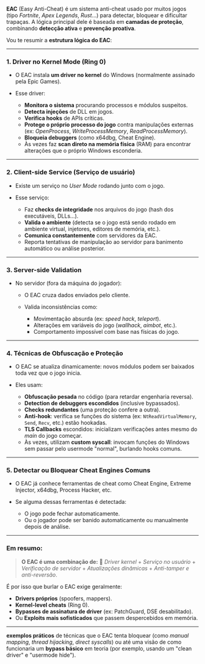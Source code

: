 **EAC** (Easy Anti-Cheat) é um sistema anti-cheat usado por muitos jogos (tipo *Fortnite*, *Apex Legends*, *Rust*...) para detectar, bloquear e dificultar trapaças.
A lógica principal dele é baseada em **camadas de proteção**, combinando **detecção ativa** e **prevenção proativa**.

Vou te resumir a **estrutura lógica do EAC**:

---

### 1. **Driver no Kernel Mode** (Ring 0)

* O EAC instala **um driver no kernel** do Windows (normalmente assinado pela Epic Games).
* Esse driver:

  * **Monitora o sistema** procurando processos e módulos suspeitos.
  * **Detecta injeções** de DLL em jogos.
  * **Verifica hooks** de APIs críticas.
  * **Protege o próprio processo do jogo** contra manipulações externas (ex: *OpenProcess*, *WriteProcessMemory*, *ReadProcessMemory*).
  * **Bloqueia debuggers** (como x64dbg, Cheat Engine).
  * Às vezes faz **scan direto na memória física** (RAM) para encontrar alterações que o próprio Windows esconderia.

---

### 2. **Client-side Service** (Serviço de usuário)

* Existe um serviço no *User Mode* rodando junto com o jogo.
* Esse serviço:

  * Faz **checks de integridade** nos arquivos do jogo (hash dos executáveis, DLLs...).
  * **Valida o ambiente** (detecta se o jogo está sendo rodado em ambiente virtual, injetores, editores de memória, etc.).
  * **Comunica constantemente** com servidores da EAC.
  * Reporta tentativas de manipulação ao servidor para banimento automático ou análise posterior.

---

### 3. **Server-side Validation**

* No servidor (fora da máquina do jogador):

  * O EAC cruza dados enviados pelo cliente.
  * Valida inconsistências como:

    * Movimentação absurda (ex: *speed hack*, *teleport*).
    * Alterações em variáveis do jogo (*wallhack*, *aimbot*, etc.).
    * Comportamento impossível com base nas físicas do jogo.

---

### 4. **Técnicas de Obfuscação e Proteção**

* O EAC se atualiza dinamicamente: novos módulos podem ser baixados toda vez que o jogo inicia.
* Eles usam:

  * **Obfuscação pesada** no código (para retardar engenharia reversa).
  * **Detection de debuggers escondidos** (inclusive bypassados).
  * **Checks redundantes** (uma proteção confere a outra).
  * **Anti-hook**: verifica se funções do sistema (ex: `NtReadVirtualMemory`, `Send`, `Recv`, etc.) estão hookadas.
  * **TLS Callbacks** escondidos: inicializam verificações antes mesmo do *main* do jogo começar.
  * Às vezes, utilizam **custom syscall**: invocam funções do Windows sem passar pelo usermode "normal", burlando hooks comuns.

---

### 5. **Detectar ou Bloquear Cheat Engines Comuns**

* O EAC já conhece ferramentas de cheat como Cheat Engine, Extreme Injector, x64dbg, Process Hacker, etc.
* Se alguma dessas ferramentas é detectada:

  * O jogo pode fechar automaticamente.
  * Ou o jogador pode ser banido automaticamente ou manualmente depois de análise.

---

### Em resumo:

> **O EAC é uma combinação de:**
> 🔹 *Driver kernel* + *Serviço no usuário* + *Verificação de servidor* + *Atualizações dinâmicas* + *Anti-tamper e anti-reversão*.

É por isso que burlar o EAC exige geralmente:

* **Drivers próprios** (spoofers, mappers).
* **Kernel-level cheats** (Ring 0).
* **Bypasses de assinatura de driver** (ex: PatchGuard, DSE desabilitado).
* Ou **Exploits mais sofisticados** que passem despercebidos em memória.

---

**exemplos práticos** de técnicas que o EAC tenta bloquear (como *manual mapping*, *thread hijacking*, *direct syscalls*) ou até uma visão de como funcionaria um **bypass básico** em teoria (por exemplo, usando um "clean driver" e "usermode hide").
